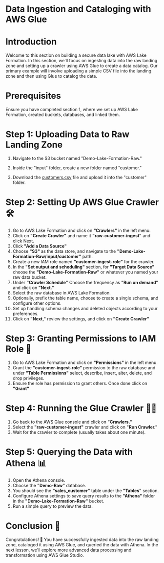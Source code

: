 # Data Ingestion and Cataloging with AWS Glue
# Introduction
Welcome to this section on building a secure data lake with AWS Lake Formation. In this section, we'll focus on ingesting data into the raw landing zone and setting up a crawler using AWS Glue to create a data catalog. Our primary example will involve uploading a simple CSV file into the landing zone and then using Glue to catalog the data.

# Prerequisites
Ensure you have completed section 1, where we set up AWS Lake Formation, created buckets, databases, and linked them.

# Step 1: Uploading Data to Raw Landing Zone
1. Navigate to the S3 bucket named "Demo-Lake-Formation-Raw."

2. Inside the "input" folder, create a new folder named "customer."

3. Download the [customers.csv](https://github.com/yusufmunircloud/AWS-Projects/blob/main/Data%20Labs/Build%20a%20Secure%20DataLake%20with%20AWS%20LakeFormation/1.%20Setting%20Up%20the%20DataLake%20with%20LakeFormation/customers.csv) file and upload it into the "customer" folder.

# Step 2: Setting Up AWS Glue Crawler 🛠️

1. Go to AWS Lake Formation and click on **"Crawlers"** in the left menu.
2. Click on **"Create Crawler"** and name it **"raw-customer-ingest"** and click Next.
3. Click **"Add a Data Source"**
4. Choose **"S3"** as the data store, and navigate to the **"Demo-Lake-Formation-Raw/input/customer"** path.
5. Create a new IAM role named **"customer-ingest-role"** for the crawler.
6. In the **"Set output and scheduling"** section, for **"Target Data Source"** choose the **"Demo-Lake-Formation-Raw"** or whatever you named your raw data bucket.
7. Under **"Crawler Schedule"** Choose the frequency as **"Run on demand"** and click on **"Next."**
8. Select the raw database in AWS Lake Formation.
9. Optionally, prefix the table name, choose to create a single schema, and configure other options.
10. Set up handling schema changes and deleted objects according to your preferences.
11. Click on **"Next,"** review the settings, and click on **"Create Crawler"**

# Step 3: Granting Permissions to IAM Role 🔑

1. Go to AWS Lake Formation and click on **"Permissions"** in the left menu.
2. Grant the **"customer-ingest-role"** permission to the raw database and under **"Table Permissions"** select, describe, insert, alter, delete, and drop privileges.
3. Ensure the role has permission to grant others. Once done click on **"Grant"**

# Step 4: Running the Glue Crawler 🏃‍♂️

1. Go back to the AWS Glue console and click on **"Crawlers."**
2. Select the **"raw-customer-ingest"** crawler and click on **"Run Crawler."**
3. Wait for the crawler to complete (usually takes about one minute).

# Step 5: Querying the Data with Athena 📊

1. Open the Athena console.
2. Choose the **"Demo-Raw"** database.
3. You should see the **"sales_customer"** table under the **"Tables"** section.
4. Configure Athena settings to save query results to the **"Athena"** folder in the **"Demo-Lake-Formation-Raw"** bucket.
5. Run a simple query to preview the data.

# Conclusion 🎉

Congratulations! 🥳 You have successfully ingested data into the raw landing zone, cataloged it using AWS Glue, and queried the data with Athena. In the next lesson, we'll explore more advanced data processing and transformation using AWS Glue Studio.
